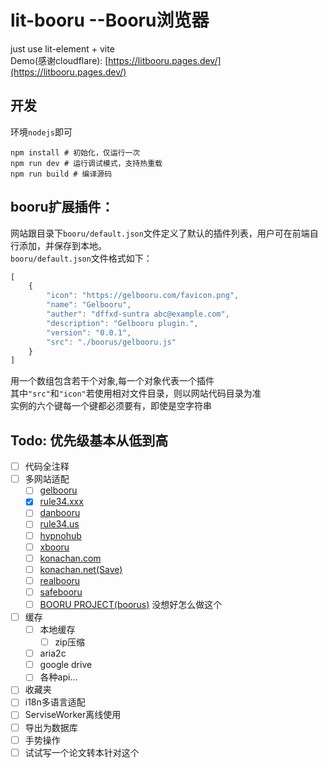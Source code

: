 # lit-booru --Booru浏览器
just use lit-element + vite  
Demo(感谢cloudflare): [https://litbooru.pages.dev/](https://litbooru.pages.dev/)  

## 开发
环境`nodejs`即可  
```shell
npm install # 初始化，仅运行一次
npm run dev # 运行调试模式，支持热重载
npm run build # 编译源码
```
  
## booru扩展插件：  
网站跟目录下`booru/default.json`文件定义了默认的插件列表，用户可在前端自行添加，并保存到本地。  
`booru/default.json`文件格式如下：
```javascript
[
    {
        "icon": "https://gelbooru.com/favicon.png",
        "name": "Gelbooru",
        "auther": "dffxd-suntra abc@example.com",
        "description": "Gelbooru plugin.",
        "version": "0.0.1",
        "src": "./boorus/gelbooru.js"
    }
]
```
用一个数组包含若干个对象,每一个对象代表一个插件  
其中`"src"`和`"icon"`若使用相对文件目录，则以网站代码目录为准  
实例的六个键每一个键都必须要有，即使是空字符串

## Todo: 优先级基本从低到高
- [ ] 代码全注释
- [ ] 多网站适配
    - [ ] [gelbooru](https://gelbooru.com/)
    - [x] [rule34.xxx](https://rule34.xxx/)
    - [ ] [danbooru](https://danbooru.donmai.us/)
    - [ ] [rule34.us](https://rule34.us/)
    - [ ] [hypnohub](https://hypnohub.net/)
    - [ ] [xbooru](https://xbooru.com/)
    - [ ] [konachan.com](https://konachan.com/)
    - [ ] [konachan.net(Save)](https://konachan.net/)
    - [ ] [realbooru](https://realbooru.com/)
    - [ ] [safebooru](https://safebooru.org/)
    - [ ] [BOORU PROJECT(boorus)](https://booru.org/) 没想好怎么做这个
- [ ] 缓存
    - [ ] 本地缓存
        - [ ] zip压缩
    - [ ] aria2c
    - [ ] google drive
    - [ ] 各种api...
- [ ] 收藏夹
- [ ] i18n多语言适配
- [ ] ServiseWorker离线使用
- [ ] 导出为数据库
- [ ] 手势操作
- [ ] 试试写一个论文转本针对这个